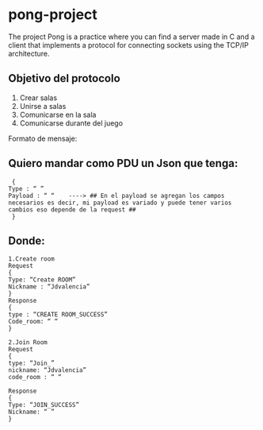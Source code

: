 # pong-project
The project Pong is a practice where you can find a server made in C and a client that implements a protocol for connecting sockets using the TCP/IP architecture.

## Objetivo del protocolo 
1. Crear salas 
2.  Unirse a salas 
3. Comunicarse en la sala
4. Comunicarse durante del juego

Formato de mensaje: 
## Quiero mandar como PDU un Json que tenga:
```
 {
Type : “ ”
Payload : “ “    ----> ## En el payload se agregan los campos necesarios es decir, mi payload es variado y puede tener varios cambios eso depende de la request ##
 }
```
## Donde: 
```
1.Create room 
Request 
{
Type: “Create ROOM”
Nickname : “Jdvalencia”
}
Response
{ 
type : “CREATE ROOM_SUCCESS”
Code_room: “ “
}
```
```
2.Join Room 
Request 
{
type: “Join_”
nickname: “Jdvalencia”
code_room : “ “

Response 
{
Type: “JOIN_SUCCESS” 
Nickname: “ ”
}
```
